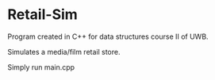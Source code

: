 # Retail-Sim
Program created in C++ for data structures course II of UWB.

Simulates a media/film retail store.

Simply run main.cpp
